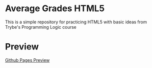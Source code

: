 # Average Grades HTML5
This is a simple repository for practicing HTML5 with basic ideas from Trybe's Programming Logic course

# Preview
[Github Pages Preview](https://franciscocxavier.github.io/average_grades_HTML5/src/)